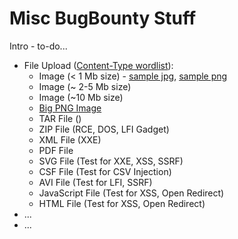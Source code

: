 # Misc BugBounty Stuff

Intro - to-do...

- File Upload ([Content-Type wordlist](https://github.com/danielmiessler/SecLists/blob/master/Discovery/Web-Content/web-all-content-types.txt)):
  - Image (< 1 Mb size) - [sample jpg](files/sample.jpg), [sample png](files/sample.png)
  - Image (~ 2-5 Mb size)
  - Image (~10 Mb size)
  - [Big PNG Image](https://github.com/korczis/big-png)
  - TAR File ()
  - ZIP File (RCE, DOS, LFI Gadget)
  - XML File (XXE)
  - PDF File
  - SVG File (Test for XXE, XSS, SSRF)
  - CSF File (Test for CSV Injection)
  - AVI File (Test for LFI, SSRF)
  - JavaScript File (Test for XSS, Open Redirect)
  - HTML File (Test for XSS, Open Redirect)
- ...
- ...
